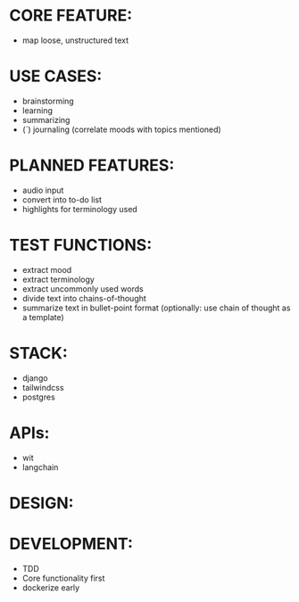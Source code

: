 # CORE FEATURE:

- map loose, unstructured text

# USE CASES:

- brainstorming
- learning
- summarizing
- (`) journaling (correlate moods with topics mentioned)

# PLANNED FEATURES:

- audio input
- convert into to-do list
- highlights for terminology used

# TEST FUNCTIONS:

- extract mood
- extract terminology
- extract uncommonly used words
- divide text into chains-of-thought
- summarize text in bullet-point format (optionally: use chain of thought as a template)

# STACK:

- django
- tailwindcss
- postgres

# APIs:

- wit
- langchain

# DESIGN:

# DEVELOPMENT:

- TDD
- Core functionality first
- dockerize early
